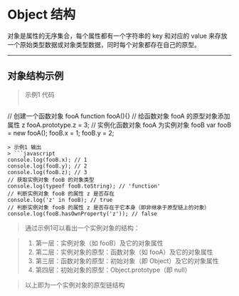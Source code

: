 # Object 结构
对象是属性的无序集合，每个属性都有一个字符串的 key 和对应的 value 来存放一个原始类型数据或对象类型数据，同时每个对象都存在自己的原型。
***

## 对象结构示例
> 示例1 代码
> ```javascript
// 创建一个函数对象 fooA
function fooA(){}
// 给函数对象 fooA 的原型对象添加属性 z
fooA.prototype.z = 3;
// 实例化函数对象 fooA 为实例对象 fooB
var fooB = new fooA();
fooB.x = 1;
fooB.y = 2;
```
> 示例1 输出
> ```javascript
console.log(fooB.x); // 1
console.log(fooB.y); // 2
console.log(fooB.z); // 3
// 获取实例对象 fooB 的对象类型
console.log(typeof fooB.toString); // 'function'
// 判断实例对象 fooB 的属性 z 是否存在
console.log('z' in fooB); // true
// 判断实例对象 fooB 的属性 z 是否存在于它本身（即非继承于原型链上的对象）
console.log(fooB.hasOwnProperty('z')); // false
```
> 通过示例1可以看出一个实例对象的结构：

> 1. 第一层：实例对象（如 fooB）及它的对象属性
> 2. 第二层：实例对象的原型：函数对象（如 fooA）及它的对象属性
> 3. 第三层：函数对象的原型：初始对象（即 Object）及它的对象属性
> 4. 第四层：初始对象的原型：Object.prototype（即 null）

> 以上即为一个实例对象的原型链结构
